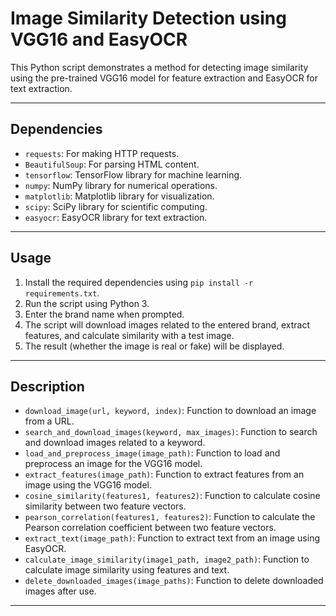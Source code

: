 # Image Similarity Detection using VGG16 and EasyOCR

This Python script demonstrates a method for detecting image similarity using the pre-trained VGG16 model for feature extraction and EasyOCR for text extraction.

---

## Dependencies

- `requests`: For making HTTP requests.
- `BeautifulSoup`: For parsing HTML content.
- `tensorflow`: TensorFlow library for machine learning.
- `numpy`: NumPy library for numerical operations.
- `matplotlib`: Matplotlib library for visualization.
- `scipy`: SciPy library for scientific computing.
- `easyocr`: EasyOCR library for text extraction.

---

## Usage

1. Install the required dependencies using `pip install -r requirements.txt`.
2. Run the script using Python 3.
3. Enter the brand name when prompted.
4. The script will download images related to the entered brand, extract features, and calculate similarity with a test image.
5. The result (whether the image is real or fake) will be displayed.

---

## Description

- `download_image(url, keyword, index)`: Function to download an image from a URL.
- `search_and_download_images(keyword, max_images)`: Function to search and download images related to a keyword.
- `load_and_preprocess_image(image_path)`: Function to load and preprocess an image for the VGG16 model.
- `extract_features(image_path)`: Function to extract features from an image using the VGG16 model.
- `cosine_similarity(features1, features2)`: Function to calculate cosine similarity between two feature vectors.
- `pearson_correlation(features1, features2)`: Function to calculate the Pearson correlation coefficient between two feature vectors.
- `extract_text(image_path)`: Function to extract text from an image using EasyOCR.
- `calculate_image_similarity(image1_path, image2_path)`: Function to calculate image similarity using features and text.
- `delete_downloaded_images(image_paths)`: Function to delete downloaded images after use.

---




